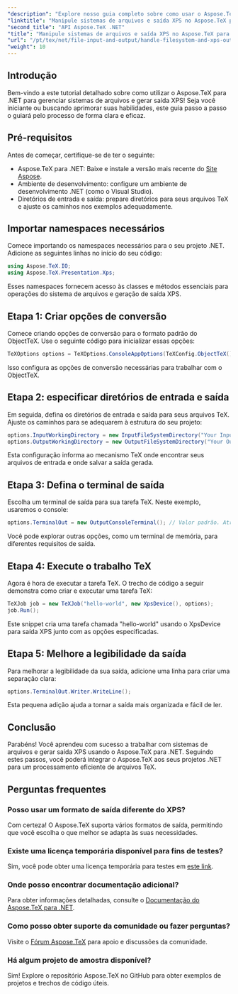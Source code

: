 ```yaml
---
"description": "Explore nosso guia completo sobre como usar o Aspose.TeX para .NET para manipular sistemas de arquivos e gerar saída XPS. Este tutorial passo a passo aborda tudo, desde a configuração do seu ambiente até a execução de uma tarefa TeX."
"linktitle": "Manipule sistemas de arquivos e saída XPS no Aspose.TeX para .NET"
"second_title": "API Aspose.TeX .NET"
"title": "Manipule sistemas de arquivos e saída XPS no Aspose.TeX para .NET"
"url": "/pt/tex/net/file-input-and-output/handle-filesystem-and-xps-output/"
"weight": 10
---
```


## Introdução

Bem-vindo a este tutorial detalhado sobre como utilizar o Aspose.TeX para .NET para gerenciar sistemas de arquivos e gerar saída XPS! Seja você iniciante ou buscando aprimorar suas habilidades, este guia passo a passo o guiará pelo processo de forma clara e eficaz.

## Pré-requisitos

Antes de começar, certifique-se de ter o seguinte:

- Aspose.TeX para .NET: Baixe e instale a versão mais recente do [Site Aspose](https://releases.aspose.com/tex/net/).
- Ambiente de desenvolvimento: configure um ambiente de desenvolvimento .NET (como o Visual Studio).
- Diretórios de entrada e saída: prepare diretórios para seus arquivos TeX e ajuste os caminhos nos exemplos adequadamente.

## Importar namespaces necessários

Comece importando os namespaces necessários para o seu projeto .NET. Adicione as seguintes linhas no início do seu código:

```csharp
using Aspose.TeX.IO;
using Aspose.TeX.Presentation.Xps;
```

Esses namespaces fornecem acesso às classes e métodos essenciais para operações do sistema de arquivos e geração de saída XPS.

## Etapa 1: Criar opções de conversão

Comece criando opções de conversão para o formato padrão do ObjectTeX. Use o seguinte código para inicializar essas opções:

```csharp
TeXOptions options = TeXOptions.ConsoleAppOptions(TeXConfig.ObjectTeX());
```

Isso configura as opções de conversão necessárias para trabalhar com o ObjectTeX.

## Etapa 2: especificar diretórios de entrada e saída

Em seguida, defina os diretórios de entrada e saída para seus arquivos TeX. Ajuste os caminhos para se adequarem à estrutura do seu projeto:

```csharp
options.InputWorkingDirectory = new InputFileSystemDirectory("Your Input Directory");
options.OutputWorkingDirectory = new OutputFileSystemDirectory("Your Output Directory");
```

Esta configuração informa ao mecanismo TeX onde encontrar seus arquivos de entrada e onde salvar a saída gerada.

## Etapa 3: Defina o terminal de saída

Escolha um terminal de saída para sua tarefa TeX. Neste exemplo, usaremos o console:

```csharp
options.TerminalOut = new OutputConsoleTerminal(); // Valor padrão. Atribuição arbitrária.
```

Você pode explorar outras opções, como um terminal de memória, para diferentes requisitos de saída.

## Etapa 4: Execute o trabalho TeX

Agora é hora de executar a tarefa TeX. O trecho de código a seguir demonstra como criar e executar uma tarefa TeX:

```csharp
TeXJob job = new TeXJob("hello-world", new XpsDevice(), options);
job.Run();
```

Este snippet cria uma tarefa chamada "hello-world" usando o XpsDevice para saída XPS junto com as opções especificadas.

## Etapa 5: Melhore a legibilidade da saída

Para melhorar a legibilidade da sua saída, adicione uma linha para criar uma separação clara:

```csharp
options.TerminalOut.Writer.WriteLine();
```

Esta pequena adição ajuda a tornar a saída mais organizada e fácil de ler.

## Conclusão

Parabéns! Você aprendeu com sucesso a trabalhar com sistemas de arquivos e gerar saída XPS usando o Aspose.TeX para .NET. Seguindo estes passos, você poderá integrar o Aspose.TeX aos seus projetos .NET para um processamento eficiente de arquivos TeX.

## Perguntas frequentes

### Posso usar um formato de saída diferente do XPS?

Com certeza! O Aspose.TeX suporta vários formatos de saída, permitindo que você escolha o que melhor se adapta às suas necessidades.

### Existe uma licença temporária disponível para fins de testes?

Sim, você pode obter uma licença temporária para testes em [este link](https://purchase.conholdate.com/temporary-license/).

### Onde posso encontrar documentação adicional?

Para obter informações detalhadas, consulte o [Documentação do Aspose.TeX para .NET](https://reference.aspose.com/tex/net/).

### Como posso obter suporte da comunidade ou fazer perguntas?

Visite o [Fórum Aspose.TeX](https://forum.aspose.com/c/tex/47) para apoio e discussões da comunidade.

### Há algum projeto de amostra disponível?

Sim! Explore o repositório Aspose.TeX no GitHub para obter exemplos de projetos e trechos de código úteis.